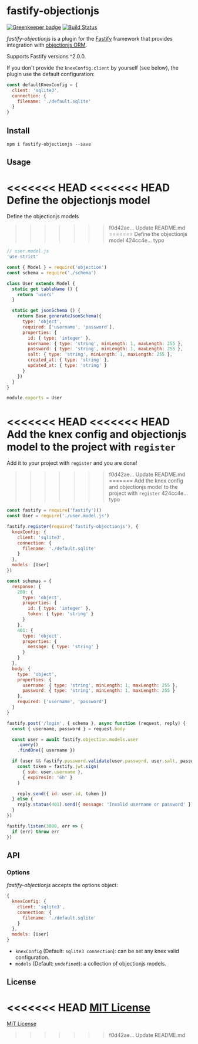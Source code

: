 # fastify-objectionjs

[![Greenkeeper badge](https://badges.greenkeeper.io/jarcodallo/fastify-objectionjs.svg)](https://greenkeeper.io/) [![Build Status](https://travis-ci.org/jarcodallo/fastify-objectionjs.svg?branch=master)](https://travis-ci.org/jarcodallo/fastify-objectionjs)

*fastify-objectionjs* is a plugin for the [Fastify](http://fastify.io/) framework that provides integration with [objectionjs ORM](https://vincit.github.io/objection.js/).

Supports Fastify versions ^2.0.0.

If you don't provide the `knexConfig.client` by yourself (see below), the plugin use the default configuration:

```js
const defaultKnexConfig = {
  client: 'sqlite3',
  connection: {
    filename: './default.sqlite'
  }
}
```

## Install

```
npm i fastify-objectionjs --save
```

## Usage
<<<<<<< HEAD
<<<<<<< HEAD
Define the objectionjs model
=======
Define the objectionjs models
>>>>>>> f0d42ae... Update README.md
=======
Define the objectionjs model
>>>>>>> 424cc4e... typo

```js
// user.model.js
'use strict'

const { Model } = require('objection')
const schema = require('./schema')

class User extends Model {
  static get tableName () {
    return 'users'
  }

  static get jsonSchema () {
    return Base.generateJsonSchema({
      type: 'object',
      required: ['username', 'password'],
      properties: {
        id: { type: 'integer' },
        username: { type: 'string', minLength: 1, maxLength: 255 },
        password: { type: 'string', minLength: 1, maxLength: 255 },
        salt: { type: 'string', minLength: 1, maxLength: 255 },
        created_at: { type: 'string' },
        updated_at: { type: 'string' }
      }
    })
  }
}

module.exports = User
```

<<<<<<< HEAD
<<<<<<< HEAD
Add the knex config and objectionjs model to the project with `register`
=======
Add it to your project with `register` and you are done!
>>>>>>> f0d42ae... Update README.md
=======
Add the knex config and objectionjs model to the project with `register`
>>>>>>> 424cc4e... typo

```js
const fastify = require('fastify')()
const User = require('./user.model.js')

fastify.register(require('fastify-objectionjs'), {
  knexConfig: {
    client: 'sqlite3',
    connection: {
      filename: './default.sqlite'
    }
  },
  models: [User]
})

const schemas = {
  response: {
    200: {
      type: 'object',
      properties: {
        id: { type: 'integer' },
        token: { type: 'string' }
      }
    },
    401: {
      type: 'object',
      properties: {
        message: { type: 'string' }
      }
    }
  },
  body: {
    type: 'object',
    properties: {
      username: { type: 'string', minLength: 1, maxLength: 255 },
      password: { type: 'string', minLength: 1, maxLength: 255 }
    },
    required: ['username', 'password']
  }
}

fastify.post('/login', { schema }, async function (request, reply) {
  const { username, password } = request.body

  const user = await fastify.objection.models.user
    .query()
    .findOne({ username })

  if (user && fastify.password.validate(user.password, user.salt, password)) {
    const token = fastify.jwt.sign(
      { sub: user.username },
      { expiresIn: '6h' }
    )

    reply.send({ id: user.id, token })
  } else {
    reply.status(401).send({ message: 'Invalid username or password' })
  }
})

fastify.listen(3000, err => {
  if (err) throw err
})
```

## API

### Options

*fastify-objectionjs* accepts the options object:

```js
{
  knexConfig: {
    client: 'sqlite3',
    connection: {
      filename: './default.sqlite'
    }
  },
  models: [User]
}
```

+ `knexConfig` (Default: `sqlite3 connection`): can be set any knex valid configuration.
+ `models` (Default: `undefined`): a collection of objectionjs models.

## License

<<<<<<< HEAD
[MIT License](http://jsumners.mit-license.org/)
=======
[MIT License](http://jsumners.mit-license.org/)
>>>>>>> f0d42ae... Update README.md
